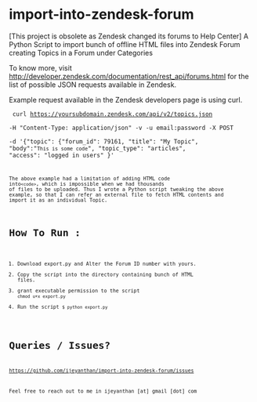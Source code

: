 import-into-zendesk-forum
=========================
[This project is obsolete as Zendesk changed its forums to Help Center]
A Python Script to import bunch of offline HTML files into Zendesk Forum creating Topics in a Forum under Categories

To know more, visit http://developer.zendesk.com/documentation/rest_api/forums.html for the list of possible JSON requests available in Zendesk.

Example request available in the Zendesk developers page is using curl.

 <code> curl https://yoursubdomain.zendesk.com/api/v2/topics.json \
-H "Content-Type: application/json" -v -u email:password -X POST \
-d '{"topic": {"forum_id": 79161, "title": "My Topic", "body":"<code>This is some code</code>", "topic_type": "articles", "access": "logged in users" }' <code>

The above example had a limitation of adding HTML code into`<code>`, which is impossible when we had thousands of files to be uploaded.
Thus I wrote a Python script tweaking the above example, 
so that I can refer an external file to fetch HTML contents and import it as an individual Topic. 

How To Run :
============
1. Download export.py and Alter the Forum ID number with yours.
2. Copy the script into the directory containing bunch of HTML files.
3. grant executable permission to the script
`chmod u+x export.py`
4. Run the script `$ python export.py`

Queries / Issues?
===============

https://github.com/ijeyanthan/import-into-zendesk-forum/issues

Feel free to reach out to me in  ijeyanthan [at] gmail [dot] com
